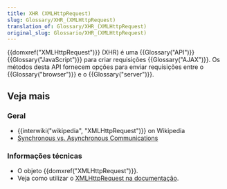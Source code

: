 ```yaml
---
title: XHR (XMLHttpRequest)
slug: Glossary/XHR_(XMLHttpRequest)
translation_of: Glossary/XHR_(XMLHttpRequest)
original_slug: Glossario/XHR_(XMLHttpRequest)
---
```

{{domxref("XMLHttpRequest")}} (XHR) é uma {{Glossary("API")}} {{Glossary("JavaScript")}} para criar requisições {{Glossary("AJAX")}}. Os métodos desta API fornecem opções para enviar requisições entre o {{Glossary("browser")}} e o {{Glossary("server")}}.

## Veja mais

### Geral

- {{interwiki("wikipedia", "XMLHttpRequest")}} on Wikipedia
- [Synchronous vs. Asynchronous Communications](http://peoplesofttutorial.com/difference-between-synchronous-and-asynchronous-messaging/)

### Informações técnicas

- O objeto {{domxref("XMLHttpRequest")}}.
- Veja como utilizar o [XMLHttpRequest na documentação](/pt-BR/docs/Web/API/XMLHttpRequest/Using_XMLHttpRequest).
